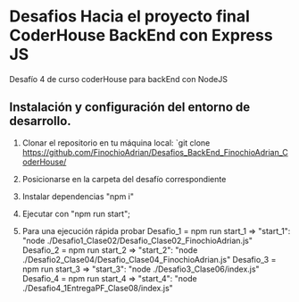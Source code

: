 # Desafios Hacia el proyecto final CoderHouse BackEnd con Express JS

Desafío 4 de curso coderHouse para backEnd con NodeJS

## Instalación y configuración del entorno de desarrollo.

1. Clonar el repositorio en tu máquina local: `git clone https://github.com/FinochioAdrian/Desafios_BackEnd_FinochioAdrian_CoderHouse/

2. Posicionarse en la carpeta del desafío correspondiente

3. Instalar dependencias "npm i"

4. Ejecutar con "npm run start";


5. Para una ejecución rápida probar
     Desafio_1 = npm run start_1 => "start_1": "node ./Desafio1_Clase02/Desafio_Clase02_FinochioAdrian.js"
     Desafio_2 = npm run start_2 => "start_2": "node ./Desafio2_Clase04/Desafio_Clase04_FinochioAdrian.js"
     Desafio_3 = npm run start_3 => "start_3": "node ./Desafio3_Clase06/index.js"
     Desafio_4 = npm run start_4 => "start_4": "node ./Desafio4_1EntregaPF_Clase08/index.js"